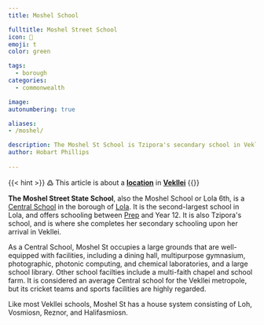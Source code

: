 ```yaml
---
title: Moshel School

fulltitle: Moshel Street School
icon: 📖
emoji: t
color: green

tags: 
  - borough
categories:
  - commonwealth

image:
autonumbering: true

aliases:
- /moshel/

description: The Moshel St School is Tzipora's secondary school in Vekllei.
author: Hobart Phillips
 
---
```

{{< hint >}}
߷ This article is about a [**location**](/utopia/landscape/locations) in [**Vekllei**](/utopia/vekllei/)
{{</hint>}}

**The Moshel Street State School**, also the Moshel School or Lola 6th, is a [Central School](/utopia/society/state/education/#state-schools) in the borough of [Lola](/lola/). It is the second-largest school in Lola, and offers schooling between [Prep](/utopia/society/state/education/#preparatory-school) and Year 12. It is also Tzipora's school, and is where she completes her secondary schooling upon her arrival in Vekllei.

As a Central School, Moshel St occupies a large grounds that are well-equipped with facilities, including a dining hall, multipurpose gymnasium, photographic, photonic computing, and chemical laboratories, and a large school library. Other school facilties include a multi-faith chapel and school farm. It is considered an average Central school for the Vekllei metropole, but its cricket teams and sports facilities are highly regarded.

Like most Vekllei schools, Moshel St has a house system consisting of Loh, Vosmiosn, Reznor, and Halifasmiosn.

